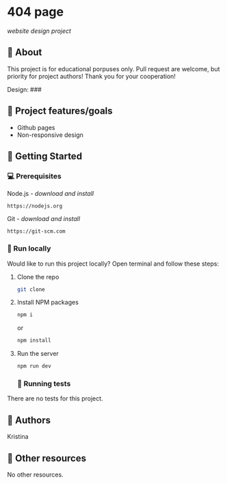 # 404 page

_website design project_

## 🌟 About

This project is for educational porpuses only. Pull request are welcome, but priority for project authors! Thank you for your cooperation!

Design: ###

## 🎯 Project features/goals

- Github pages
- Non-responsive design

## 🧰 Getting Started

### 💻 Prerequisites

Node.js - _download and install_

```
https://nodejs.org
```

Git - _download and install_

```
https://git-scm.com
```

### 🏃 Run locally

Would like to run this project locally? Open terminal and follow these steps:

1. Clone the repo
   ```sh
   git clone
   ```
2. Install NPM packages
   ```sh
   npm i
   ```
   or
   ```sh
   npm install
   ```
3. Run the server

   ```sh
   npm run dev
   ```

   ### 🧪 Running tests

There are no tests for this project.

## 🎅 Authors

Kristina

## 🔗 Other resources

No other resources.
